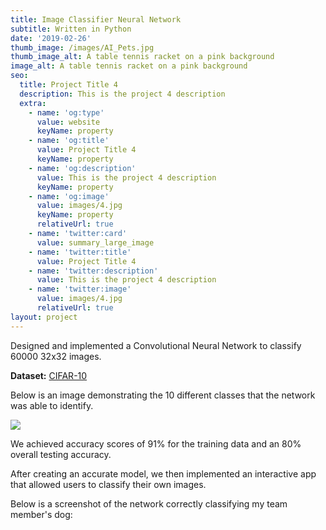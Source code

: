 ```yaml
---
title: Image Classifier Neural Network
subtitle: Written in Python
date: '2019-02-26'
thumb_image: /images/AI_Pets.jpg
thumb_image_alt: A table tennis racket on a pink background
image_alt: A table tennis racket on a pink background
seo:
  title: Project Title 4
  description: This is the project 4 description
  extra:
    - name: 'og:type'
      value: website
      keyName: property
    - name: 'og:title'
      value: Project Title 4
      keyName: property
    - name: 'og:description'
      value: This is the project 4 description
      keyName: property
    - name: 'og:image'
      value: images/4.jpg
      keyName: property
      relativeUrl: true
    - name: 'twitter:card'
      value: summary_large_image
    - name: 'twitter:title'
      value: Project Title 4
    - name: 'twitter:description'
      value: This is the project 4 description
    - name: 'twitter:image'
      value: images/4.jpg
      relativeUrl: true
layout: project
---
```

Designed and implemented a Convolutional Neural Network to classify 60000 32x32 images.

**Dataset:** [CIFAR-10](https://www.cs.toronto.edu/~kriz/cifar.html)

Below is an image demonstrating the 10 different classes that the network was able to identify.

![](/images/CIFAR.JPG)



We achieved accuracy scores of 91% for the training data and an 80% overall testing accuracy.

After creating an accurate model, we then implemented an interactive app that allowed users to classify their own images.  

Below is a screenshot of the network correctly classifying my team member's dog:

 

